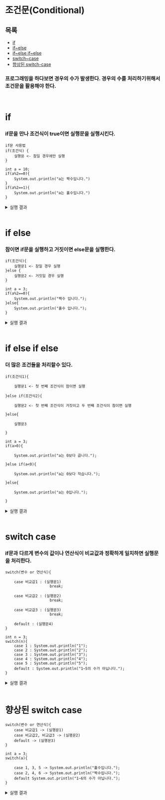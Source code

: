# 조건문(Conditional)
## 목록
+ [if](#if)
+ [if~else](#if-else)
+ [if~else if~else](#if-else-if-else)
+ [switch~case](#switch-case)
+ [향상된 switch-case](#향상된-switch-case)
### 프로그래밍을 하다보면 경우의 수가 발생한다. 경우의 수를 처리하기위해서 조건문을 활용해야 한다.
<br>

# if
### if문을 만나 조건식이 true이면 실행문을 실행시킨다.
```
if문 사용법
if(조건식) {
    실행문 <- 참일 경우에만 실행
}
```
```
int a = 10;
if(a%2==0){
    System.out.println("a는 짝수입니다.")
}
if(a%2==1){
    System.out.println("a는 홀수입니다.")
}
```
<details>
<summary>실행 결과</summary>
<div>
a는 짝수입니다.
</div>
</details>
<br>

# if else
### 참이면 if문을 실행하고 거짓이면 else문을 실행한다.
```
if(조건식){
    실행문1 <- 참일 경우 실행
}else {
    실행문2 <- 거짓일 경우 실행
}
```
```
int a = 3;
if(a%2==0){
    System.out.println("짝수 입니다.");
}else{
    System.out.println("홀수 입니다.");
}
```
<details>
<summary>실행 결과</summary>
<div>
홀수 입니다.
</div>
</details>
<br>

# if else if else
### 더 많은 조건들을 처리할수 있다.
```
if(조건식1){

    실행문1 <- 첫 번째 조건식이 참이면 실행

}else if(조건식2){

    실행문2 <- 첫 번째 조건식이 거짓이고 두 번째 조건식이 참이면 실행

}else{

    실행문3

}
```
```
int a = 3;
if(a>0){

    System.out.println("a는 0보다 큽니다.");

}else if(a<0){

    System.out.println("a는 0보다 작습니다.");

}else{

    System.out.println("a는 0입니다.");

}
```
<details>
<summary>실행 결과</summary>
<div>
a는 0보다 큽니다.
</div>
</details>
<br>

# switch case
### if문과 다르게 변수의 값이나 연산식이 비교값과 정확하게 일치하면 실행문을 처리한다.
```
switch(변수 or 연산식){

    case 비교값1 : (실행문1)
                    break;

    case 비교값2 : (실행문2)
                    break;

    case 비교값3 : (실행문3)
                    break;

    default : (실행문4)               
}
```
```
int n = 3;
switch(n){
    case 1 : System.out.println("1");
    case 2 : System.out.println("2");
    case 3 : System.out.println("3");
    case 4 : System.out.println("4");
    case 5 : System.out.println("5");
    default : System.out.println("1~5의 수가 아닙니다.");
}
```
<details>
<summary>실행 결과</summary>
<div>
3
</div>
</details>
<br>

# 향상된 switch case
```
switch(변수 or 연산식){
    case 비교값1 -> (실행문1)
    case 비교값2, 비교값3 -> (실행문2)
    default -> (실행문3)
}
```
```
int a = 3;
switch(a){

    case 1, 3, 5 -> System.out.println("홀수입니다.");
    case 2, 4, 6 -> System.out.println("짝수입니다.");
    default System.out.println("1~6의 수가 아닙니다.");
}
```
<details>
<summary>실행 결과</summary>
<div>
홀수입니다.
</div>
</details>
<br>
